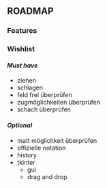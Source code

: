 ## ROADMAP
### **Features**

### **Wishlist**
#### _Must have_
- ziehen
- schlagen
- feld frei überprüfen
- zugmöglichkeiten überprüfen
- schach überprüfen

#### *Optional*
- matt möglichkeit überprüfen
- offizielle notation
- history
- tkinter
  - gui
  - drag and drop
